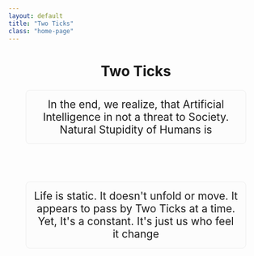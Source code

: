 ```yaml
---
layout: default
title: "Two Ticks"
class: "home-page"
---
```


<div align="center">
  <h1>Two Ticks</h1>
</div>

<div style="text-align: center; font-size: 1.5em; padding: 15px; border-radius: 8px; background-color: #fcfcfc; border: 1px solid #eee; width: 80%; margin: 20px auto;">
    In the end, we realize, that Artificial Intelligence in not a threat to Society. Natural Stupidity of Humans is
</div>

<br><br>


<div style="text-align: center; font-size: 1.5em; padding: 15px; border-radius: 8px; background-color: #fcfcfc; border: 1px solid #eee; width: 80%; margin: 20px auto;">
    Life is static. It doesn't unfold or move. It appears to pass by Two Ticks at a time. Yet, It's a constant. It's just us who feel it change
</div>



